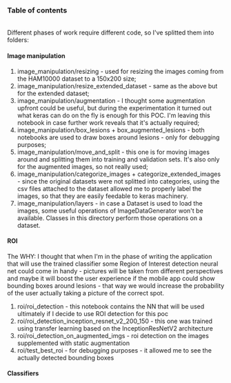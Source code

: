 <h3>Table of contents</h3>
<br />
Different phases of work require different code, so I've splitted them into folders:

<h4>Image manipulation</h4>

1. image_manipulation/resizing - used for resizing the images coming from the HAM10000 dataset to a 150x200 size;
2. image_manipulation/resize_extended_dataset - same as the above but for the extended dataset;
3. image_manipulation/augmentation - I thought some augmentation upfront could be useful, but during the 
   experimentation it turned out what keras can do on the fly is enough for this POC. I'm leaving this notebook
   in case further work reveals that it's actually required;
4. image_manipulation/box_lesions + box_augmented_lesions - both notebooks are used to draw boxes around lesions - 
   only for debugging purposes;
5. image_manipulation/move_and_split - this one is for moving images around and splitting them into
   training and validation sets. It's also only for the augmented images, so not really used;
6. image_manipulation/categorize_images + categorize_extended_images - since the original datasets were not splitted
   into categories, using the csv files attached to the dataset allowed me to properly label the images, so that
   they are easily feedable to keras machinery.
7. image_manipulation/layers - in case a Dataset is used to load the images, some useful operations of
   ImageDataGenerator won't be available. Classes in this directory perform those operations on a dataset.

<h4>ROI</h4>

The WHY: I thought that when I'm in the phase of writing the application that will use the trained classifier
some Region of Interest detection neural net could come in handy - pictures will be taken from different
perspectives and maybe it will boost the user experience if the mobile app could show bounding boxes around 
lesions - that way we would increase the probability of the user actually taking a picture of the correct
spot.

1. roi/roi_detection - this notebook contains the NN that will be used ultimately if I decide to use ROI 
   detection for this poc
2. roi/roi_detection_inception_resnet_v2_200_150 - this one was trained using transfer learning based on
   the InceptionResNetV2 architecture
3. roi/roi_detection_on_augmented_imgs - roi detection on the images supplemented with static augmentation
4. roi/test_best_roi - for debugging purposes - it allowed me to see the actually detected bounding boxes

<h4>Classifiers </h4>

<TODO>
